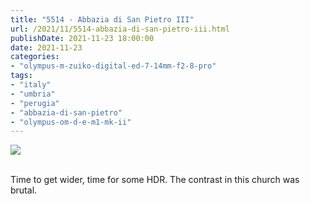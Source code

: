 ```yaml
---
title: "5514 - Abbazia di San Pietro III"
url: /2021/11/5514-abbazia-di-san-pietro-iii.html
publishDate: 2021-11-23 18:00:00
date: 2021-11-23
categories:
- "olympus-m-zuiko-digital-ed-7-14mm-f2-8-pro"
tags:
- "italy"
- "umbria"
- "perugia"
- "abbazia-di-san-pietro"
- "olympus-om-d-e-m1-mk-ii"
---
```

<div class="container">
<div class="center"><a target="_blank" href="https://d25zfm9zpd7gm5.cloudfront.net/1200x1200/2019/20190902_105710-2-HDR_lr.jpg"><img class="webfeedsFeaturedVisual" src="https://d25zfm9zpd7gm5.cloudfront.net/0600x0600/2019/20190902_105710-2-HDR_lr.jpg" /></a></div>
</div>
<br />

Time to get wider, time for some HDR. The contrast in this
church was brutal.
